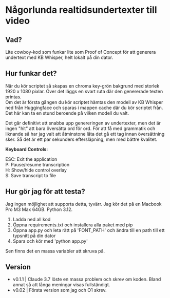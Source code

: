 # Någorlunda realtidsundertexter till video

## Vad?
Lite cowboy-kod som funkar lite som Proof of Concept för att generera undertext med KB Whisper, helt lokalt på din dator.  

## Hur funkar det?
När du kör scriptet så skapas en chroma key-grön bakgrund med storlek 1920 x 1080 pixlar. Över det 
läggs en svart ruta där den genererade texten printas.  
Om det är första gången du kör scriptet hämtas den modell av KB Whisper ned från Huggingface och sparas i mappen cache där du kör scriptet från. Det här kan ta en stund beroende på vilken modell du valt.  

Det går definitivt att snabba upp genereringen av undertexter, men det är ingen "hit" att bara översätta ord för ord. För att få med grammatik och liknande så har jag valt att åtminstone låta det gå ett tag innan översättning sker. Så det är ett par sekunders eftersläpning, men med bättre kvalitet.

**Keyboard Controls:**

ESC: Exit the application  
P: Pause/resume transcription  
H: Show/hide control overlay  
S: Save transcript to file

## Hur gör jag för att testa?
Jag ingen möjlighet att supporta detta, tyvärr. Jag kör det på en Macbook Pro M3 Max 64GB. Python 3.12.  

1. Ladda ned all kod
2. Öppna requirements.txt och installera alla paket med pip
3. Öppna app.py och leta rätt på 'FONT_PATH' och ändra till en path till ett typsnitt på din dator 
4. Spara och kör med 'python app.py'

Sen finns det en massa variabler att skruva på.

## Version 
- v0.1.1 | Claude 3.7 löste en massa problem och skrev om koden. Bland annat så att långa meningar visas fullständigt.
- v0.02 | Första version som jag och O1 skrev.